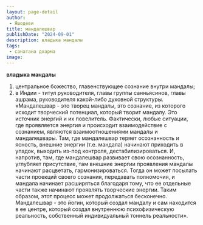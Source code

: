 ```yaml
---
layout: page-detail
author:
 - Яшодеви
title: мандалешвар
publishDate: "2024-09-01"
description: владыка мандалы
tags:
 - санатана дхарма
image: 
---
```


__владыка мандалы__
1) центральное божество, главенствующее сознание внутри мандалы;
2) в Индии - титул руководителя, главы группы санньясинов, главы ашрама, руководителя какой-либо духовной структуры.
 «Мандалешвар - это творец мандалы, это сознание, из которого исходит творческий потенциал, который творит мандалу. Это источник энергий и их повелитель. Фактически, любые ситуации, где проявляется энергия и происходит взаимодействие с сознанием, являются взаимоотношениями мандалы и мандалешвары. Там, где мандалешвар теряет осознанность и ясность, внешние энергии (т.е. мандала) начинают приходить в упадок, выходить из-под контроля, дестабилизироваться. И, напротив, там, где мандалешвар развивает свою осознанность, углубляет присутствие, там внешние энергии проявления мандалы начинают расцветать, гармонизироваться. Тогда он может посылать части проекций своего сознания, передавать полномочия, и мандала начинает расширяться благодаря тому, что ее отдельные части также начинают проявлять творческие энергии. Таким образом, этот процесс может продолжаться бесконечно. Мандалешвар - это йогин, который создал мандалу и сам находится в ее центре, который создал внутреннюю психофизическую реальность, собственный индивидуальный тоннель реальности».

